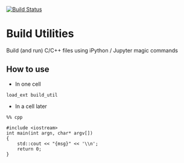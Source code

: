 [![Build Status](https://travis-ci.org/kangwonlee/build_utils.svg?branch=master)](https://travis-ci.org/kangwonlee/build_utils)

# Build Utilities

Build (and run) C/C++ files using iPython / Jupyter magic commands

## How to use

* In one cell

```
load_ext build_util
```

* In a cell later

```
%% cpp

#include <iostream>
int main(int argn, char* argv[])
{
    std::cout << "{msg}" << '\\n';
    return 0;
}
```
